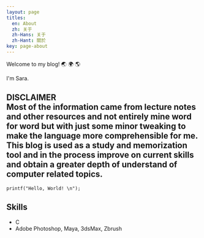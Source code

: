 ```yaml
---
layout: page
titles:
  en: About
  zh: 关于
  zh-Hans: 关于
  zh-Hant: 關於
key: page-about
---
```


Welcome to my blog! :earth_asia: :earth_africa: :earth_americas:

I'm Sara.

**DISCLAIMER**<br>
Most of the information came from lecture notes and other resources and not entirely mine word for word but with just some minor tweaking
to make the language more comprehensible for me. This blog is used as a study and memorization tool and in the process improve on current
skills and obtain a greater depth of understand of computer related topics. 
---

```
printf("Hello, World! \n");
```

## Skills

- C
- Adobe Photoshop, Maya, 3dsMax, Zbrush